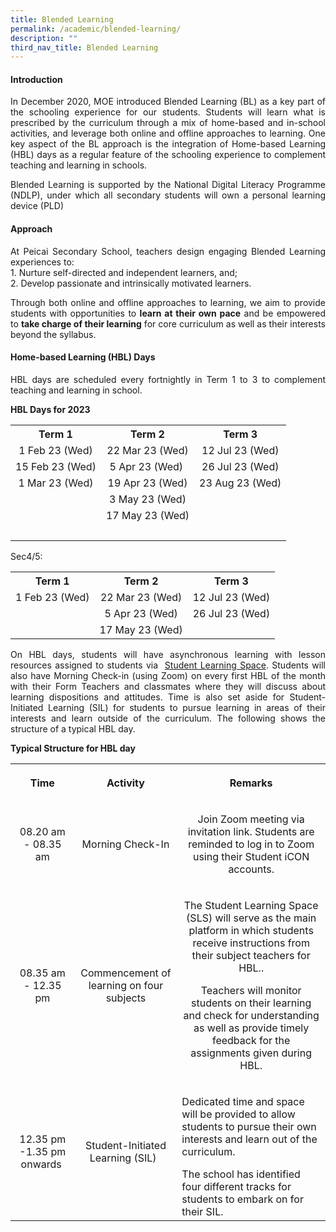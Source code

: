 ```yaml
---
title: Blended Learning
permalink: /academic/blended-learning/
description: ""
third_nav_title: Blended Learning
---
```

<h4><strong>Introduction</strong></h4>
<p><p align="justify">In December 2020, MOE introduced Blended Learning (BL) as a key part of the schooling experience for our students. Students will learn what is prescribed by the curriculum through a mix of home-based and in-school activities, and leverage both online and offline approaches to learning. One key aspect of the BL approach is the integration of Home-based Learning (HBL) days as a regular feature of the schooling experience to complement teaching and learning in schools.</p>
<p><p align="justify">Blended Learning is supported by the National Digital Literacy Programme (NDLP), under which all secondary students will own a personal learning device (PLD) </p>
<h4><strong>Approach</strong></h4>
<p><p align="justify">At Peicai Secondary School, teachers design engaging Blended Learning experiences to:<br />1. Nurture self-directed and independent learners, and;<br />2. Develop passionate and intrinsically motivated learners.</p>
<p><p align="justify">Through both online and offline approaches to learning, we aim to provide students with opportunities to  <strong>learn at their own pace</strong>&nbsp;and be empowered to&nbsp;<strong>take charge of their learning</strong>&nbsp;for core curriculum as well as their interests beyond the syllabus.&nbsp;</p>
<h4><strong>Home-based Learning (HBL) Days</strong></h4>
<p><p align="justify"> HBL days are scheduled every fortnightly in Term 1 to 3 to complement teaching and learning in school.</p>
<p><strong>HBL Days for 2023</strong></p>
</p>
<table style="margin-left: auto; margin-right: auto;">
<tbody>
<tr>
<th style="text-align: center;">Term 1</th>
<th style="text-align: center;">Term 2</th>
<th style="text-align: center;">Term 3</th>
</tr>
<tr>
<td style="text-align: center;">1 Feb 23 (Wed)</td>
<td style="text-align: center;">22 Mar 23 (Wed)</td>
<td style="text-align: center;">12 Jul 23 (Wed)</td>
</tr>
<tr>
<td style="text-align: center;">15 Feb 23 (Wed)</td>
<td style="text-align: center;">5 Apr 23 (Wed)&nbsp;</td>
<td style="text-align: center;">26 Jul 23 (Wed)
	</td>	
</tr>
<tr>
<td style="text-align: center;"> 1 Mar 23 (Wed)</td>
<td style="text-align: center;"> 19 Apr 23 (Wed)</td>	
<td style="text-align: center;">23 Aug 23 (Wed)
	</td>
	<tr>
<td style="text-align: center;"> </td>
<td style="text-align: center;"> 3 May 23 (Wed) </td>	
<td style="text-align: center;"></td>
	<tr>
<td style="text-align: center;"> </td>
<td style="text-align: center;"> 17 May 23 (Wed)</td>	
<td style="text-align: center;"></td>	
</tr>
<tr>
<td style="text-align: center;">&nbsp;</td>
<td style="text-align: center;">&nbsp;</td>
</td>
</tr>
</tbody>
</table>
Sec4/5:
<table style="margin-left: auto; margin-right: auto;">
<tbody>
<tr>
<th style="text-align: center;">Term 1</th>
<th style="text-align: center;">Term 2</th>
<th style="text-align: center;">Term 3</th>
</tr>
<tr>
<td style="text-align: center;">1 Feb 23 (Wed)</td>
<td style="text-align: center;">22 Mar 23 (Wed)</td>
<td style="text-align: center;">12 Jul 23 (Wed)</td>
	<tr>
<td style="text-align: center;"></td>
<td style="text-align: center;">5 Apr 23 (Wed) </td>
<td style="text-align: center;">26 Jul 23 (Wed)</td>
		<tr>
<td style="text-align: center;"></td>
<td style="text-align: center;">17 May 23 (Wed) </td>
<td style="text-align: center;"></td>
</tr>
</tbody>
</table>

<p><p align="justify">On HBL days, students will have asynchronous learning with lesson resources assigned to students via &nbsp;<a href="https://vle.learning.moe.edu.sg/login/" target="_blank" rel="noopener">Student Learning Space</a>.&nbsp;Students will also have Morning Check-in (using Zoom) on every first HBL of the month with their Form Teachers and classmates where they will discuss about learning dispositions and attitudes. Time is also set aside for Student-Initiated Learning (SIL) for students to pursue learning in areas of their interests and learn outside of the curriculum. The following shows the structure of a typical HBL day.</p>
<p><strong>Typical Structure for HBL day</strong></p>
<table>
<tbody>
<tr>
<th style="text-align: center;">
<p>Time</p>
</th>
<th style="text-align: center;">
<p>Activity</p>
</th>
<th style="text-align: center;">
<p>Remarks</p>
</th>
</tr>
<tr>
<td style="text-align: center;">
<p>08.20 am - 08.35 am</p>
</td>
<td style="text-align: center;">
<p>Morning Check-In</p>
</td>
<td style="text-align: center;">
<p>Join Zoom meeting via invitation link. Students are reminded to log in to Zoom using their Student iCON accounts.</p>
</td>
</tr>
<tr>
<td style="text-align: center;">
<p>08.35 am - 12.35 pm</p>
</td>
<td style="text-align: center;">
<p>Commencement of learning on four subjects</p>
</td>
<td style="text-align: center;">
<p>The Student Learning Space (SLS) will serve as the main platform in which students receive instructions from their subject teachers for HBL..</p>
<p>Teachers will monitor students on their learning and check for understanding as well as provide timely feedback for the assignments given during HBL.</p>
</td>
</tr>
<tr>
<td style="text-align: center;">
<p>12.35 pm -1.35 pm onwards&nbsp;</p>
</td>
<td style="text-align: center;">
<p>Student-Initiated Learning (SIL) &nbsp;</p>
</td>
<td>
<p>Dedicated time and space will be provided to allow students to pursue their own interests and learn out of the curriculum.</p>
The school has identified four different tracks for students to embark on for their SIL.
</td>
</tr>
</tbody>
</table>